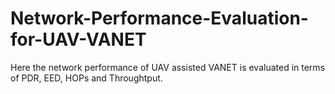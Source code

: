 # Network-Performance-Evaluation-for-UAV-VANET

Here the network performance of UAV assisted VANET is evaluated in terms of PDR, EED, HOPs and Throughtput.
